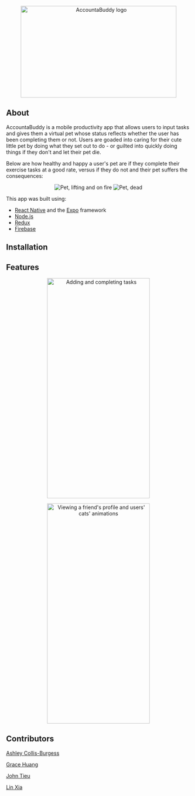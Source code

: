 <p align="center">
  <img src="https://raw.github.com/Dr-DJ1909/Accountabuddy/master/src/assets/AccountaBuddy.png" height=250 width=425 alt="AccountaBuddy logo">
</p>

## About

AccountaBuddy is a mobile productivity app that allows users to input tasks and gives them a virtual pet whose status reflects whether the user has been completing them or not. Users are goaded into caring for their cute little pet by doing what they set out to do - or guilted into quickly doing things if they don't and let their pet die.

Below are how healthy and happy a user's pet are if they complete their exercise tasks at a good rate, versus if they do not and their pet suffers the consequences:
<p align="center">
  <img src="https://user-images.githubusercontent.com/53982595/70656755-b211c500-1c28-11ea-8f48-72387269b973.gif" alt="Pet, lifting and on fire">

  <img src="https://user-images.githubusercontent.com/53982595/70656763-b3db8880-1c28-11ea-8953-a2858cdadb5a.gif" alt="Pet, dead">
</p>


This app was built using:
- [React Native](https://facebook.github.io/react-native/) and the [Expo](https://expo.io/) framework
- [Node.js](https://nodejs.org/)
- [Redux](https://redux.js.org/)
- [Firebase](https://firebase.google.com/)

## Installation


## Features

<p align="center">
  <img src="https://user-images.githubusercontent.com/53982595/70646217-740aa600-1c14-11ea-85ea-ec943a26a9a2.gif" height=600 width=280 alt="Adding and completing tasks">
</p>

<p align="center">
  <img src="https://user-images.githubusercontent.com/53982595/70646226-7836c380-1c14-11ea-8a1d-85c2b0e93873.gif" height=600 width=280 alt="Viewing a friend's profile and users' cats' animations">
</p>


## Contributors
[Ashley Collis-Burgess](https://github.com/ashleycollis)

[Grace Huang](https://github.com/gjyhuang)

[John Tieu](https://github.com/jt5301)

[Lin Xia](https://github.com/Rixikun)
